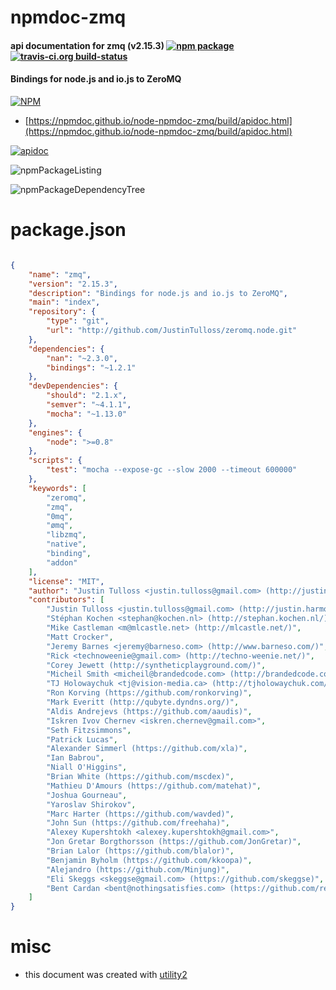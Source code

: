 # npmdoc-zmq

#### api documentation for  zmq (v2.15.3)  [![npm package](https://img.shields.io/npm/v/npmdoc-zmq.svg?style=flat-square)](https://www.npmjs.org/package/npmdoc-zmq) [![travis-ci.org build-status](https://api.travis-ci.org/npmdoc/node-npmdoc-zmq.svg)](https://travis-ci.org/npmdoc/node-npmdoc-zmq)

#### Bindings for node.js and io.js to ZeroMQ

[![NPM](https://nodei.co/npm/zmq.png?downloads=true&downloadRank=true&stars=true)](https://www.npmjs.com/package/zmq)

- [https://npmdoc.github.io/node-npmdoc-zmq/build/apidoc.html](https://npmdoc.github.io/node-npmdoc-zmq/build/apidoc.html)

[![apidoc](https://npmdoc.github.io/node-npmdoc-zmq/build/screenCapture.buildCi.browser.%252Ftmp%252Fbuild%252Fapidoc.html.png)](https://npmdoc.github.io/node-npmdoc-zmq/build/apidoc.html)

![npmPackageListing](https://npmdoc.github.io/node-npmdoc-zmq/build/screenCapture.npmPackageListing.svg)

![npmPackageDependencyTree](https://npmdoc.github.io/node-npmdoc-zmq/build/screenCapture.npmPackageDependencyTree.svg)



# package.json

```json

{
    "name": "zmq",
    "version": "2.15.3",
    "description": "Bindings for node.js and io.js to ZeroMQ",
    "main": "index",
    "repository": {
        "type": "git",
        "url": "http://github.com/JustinTulloss/zeromq.node.git"
    },
    "dependencies": {
        "nan": "~2.3.0",
        "bindings": "~1.2.1"
    },
    "devDependencies": {
        "should": "2.1.x",
        "semver": "~4.1.1",
        "mocha": "~1.13.0"
    },
    "engines": {
        "node": ">=0.8"
    },
    "scripts": {
        "test": "mocha --expose-gc --slow 2000 --timeout 600000"
    },
    "keywords": [
        "zeromq",
        "zmq",
        "0mq",
        "ømq",
        "libzmq",
        "native",
        "binding",
        "addon"
    ],
    "license": "MIT",
    "author": "Justin Tulloss <justin.tulloss@gmail.com> (http://justin.harmonize.fm)",
    "contributors": [
        "Justin Tulloss <justin.tulloss@gmail.com> (http://justin.harmonize.fm)",
        "Stéphan Kochen <stephan@kochen.nl> (http://stephan.kochen.nl/)",
        "Mike Castleman <m@mlcastle.net> (http://mlcastle.net/)",
        "Matt Crocker",
        "Jeremy Barnes <jeremy@barneso.com> (http://www.barneso.com/)",
        "Rick <technoweenie@gmail.com> (http://techno-weenie.net/)",
        "Corey Jewett (http://syntheticplayground.com/)",
        "Micheil Smith <micheil@brandedcode.com> (http://brandedcode.com/)",
        "TJ Holowaychuk <tj@vision-media.ca> (http://tjholowaychuk.com/)",
        "Ron Korving (https://github.com/ronkorving)",
        "Mark Everitt (http://qubyte.dyndns.org/)",
        "Aldis Andrejevs (https://github.com/aaudis)",
        "Iskren Ivov Chernev <iskren.chernev@gmail.com>",
        "Seth Fitzsimmons",
        "Patrick Lucas",
        "Alexander Simmerl (https://github.com/xla)",
        "Ian Babrou",
        "Niall O'Higgins",
        "Brian White (https://github.com/mscdex)",
        "Mathieu D'Amours (https://github.com/matehat)",
        "Joshua Gourneau",
        "Yaroslav Shirokov",
        "Marc Harter (https://github.com/wavded)",
        "John Sun (https://github.com/freehaha)",
        "Alexey Kupershtokh <alexey.kupershtokh@gmail.com>",
        "Jon Gretar Borgthorsson (https://github.com/JonGretar)",
        "Brian Lalor (https://github.com/blalor)",
        "Benjamin Byholm (https://github.com/kkoopa)",
        "Alejandro (https://github.com/Minjung)",
        "Eli Skeggs <skeggse@gmail.com> (https://github.com/skeggse)",
        "Bent Cardan <bent@nothingsatisfies.com> (https://github.com/reqshark)"
    ]
}
```



# misc
- this document was created with [utility2](https://github.com/kaizhu256/node-utility2)
